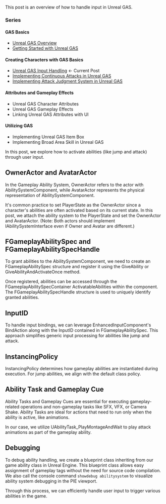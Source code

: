 
This post is an overview of how to handle input in Unreal GAS.

### Series
#### GAS Basics
- [Unreal GAS Overview](../unreal-gas-overview/)
- [Getting Started with Unreal GAS](../unreal-gas-getting-started/)
#### Creating Characters with GAS Basics
- [Unreal GAS Input Handling](../unreal-gas-input-handling/) <- Current Post
- [Implementing Continuous Attacks in Unreal GAS](../unreal-gas-implementing-continuous-attacks/)
- [Implementing Attack Judgment System in Unreal GAS](../unreal-gas-implementing-attack-judgment-system/)
#### Attributes and Gameplay Effects
- Unreal GAS Character Attributes
- Unreal GAS Gameplay Effects
- Linking Unreal GAS Attributes with UI
#### Utilizing GAS
- Implementing Unreal GAS Item Box
- Implementing Broad Area Skill in Unreal GAS

In this post, we explore how to activate abilities (like jump and attack) through user input.

## OwnerActor and AvatarActor

In the Gameplay Ability System, OwnerActor refers to the actor with AbilitySystemComponent, while AvatarActor represents the physical representation of AbilitySystemComponent.

It's common practice to set PlayerState as the OwnerActor since a character's abilities are often activated based on its current state. In this post, we attach the ability system to the PlayerState and set the OwnerActor and AvatarActor. (Note: Both actors should implement IAbilitySystemInterface even if Owner and Avatar are different.)

## FGameplayAbilitySpec and FGameplayAbilitySpecHandle

To grant abilities to the AbilitySystemComponent, we need to create an FGameplayAbilitySpec structure and register it using the GiveAbility or GiveAbilityAndActivateOnce method.

Once registered, abilities can be accessed through the FGameplayAbilitySpecContainer ActivatableAbilities within the component. The FGameplayAbilitySpecHandle structure is used to uniquely identify granted abilities.

## InputID

To handle input bindings, we can leverage EnhancedInputComponent's BindAction along with the InputID contained in FGameplayAbilitySpec. This approach simplifies generic input processing for abilities like jump and attack.

## InstancingPolicy

InstancingPolicy determines how gameplay abilities are instantiated during execution. For jump abilities, we align with the default class policy.

## Ability Task and Gameplay Cue

Ability Tasks and Gameplay Cues are essential for executing gameplay-related operations and non-gameplay tasks like SFX, VFX, or Camera Shake. Ability Tasks are ideal for actions that need to run only when the ability is active, like animations.

In our case, we utilize UAbilityTask_PlayMontageAndWait to play attack animations as part of the gameplay ability.

## Debugging

To debug ability handling, we create a blueprint class inheriting from our game ability class in Unreal Engine. This blueprint class allows easy assignment of gameplay tags without the need for source code compilation. We also call the console command ```showdebug abilitysystem``` to visualize ability system debugging in the PIE viewport.

Through this process, we can efficiently handle user input to trigger various abilities in the game.